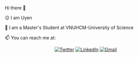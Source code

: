 Hi there 👋

😉 I am Uyen 

🌱 I am a Master's Student at VNUHCM-University of Science

📫 You can reach me at:
<p align="center">
	<a href="https://twitter.com/ptpuyen1511"><img src="https://img.shields.io/badge/Twitter--_.svg?style=social&logo=twitter" alt="Twitter"></a>
	<a href="https://www.linkedin.com/in/ptpuyen1511"><img src="https://img.shields.io/badge/LinkedIn--_.svg?style=social&logo=linkedin" alt="LinkedIn"></a>
	<a href="mailto:ptpuyen1511@gmail.com"><img src="https://img.shields.io/badge/Gmail--_.svg?style=social&logo=gmail" alt="Gmail"></a>
</p>

<!--
**ptpuyen1511/ptpuyen1511** is a ✨ _special_ ✨ repository because its `README.md` (this file) appears on your GitHub profile.

Here are some ideas to get you started:
- 🔭 I’m currently working on ...
- 🌱 I’m currently learning ...
- 👯 I’m looking to collaborate on ...
- 🤔 I’m looking for help with ...
- 💬 Ask me about ...
- 📫 How to reach me: ...
- 😄 Pronouns: ...
- ⚡ Fun fact: ...
-->
